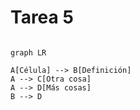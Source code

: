 # Tarea 5

```mermaid

graph LR

A[Célula] --> B[Definición]
A --> C[Otra cosa]
A --> D[Más cosas]
B --> D
